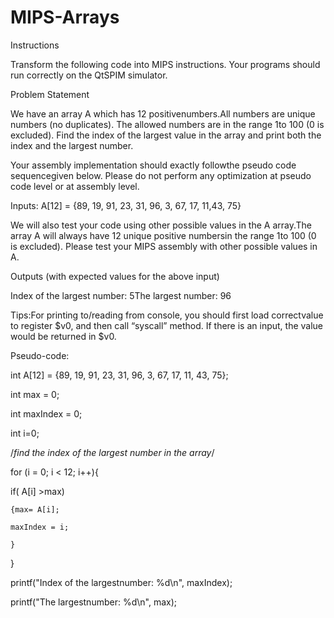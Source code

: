 # MIPS-Arrays

Instructions

Transform the following code into MIPS instructions. Your programs should run correctly on the QtSPIM simulator. 


Problem Statement

We have an array A which has 12 positivenumbers.All numbers are unique numbers (no duplicates). The allowed numbers are in the range 1to 100 (0 is excluded). Find the index of the largest value in the array and print both the index and the largest number.

Your assembly implementation should exactly followthe pseudo code sequencegiven below. Please do not perform any optimization at pseudo code level or at assembly level. 

Inputs: A[12] = {89, 19, 91, 23, 31, 96, 3, 67, 17, 11,43, 75}

We will also test your code using other possible values in the A array.The array A will always have 12 unique positive numbersin the range 1to 100 (0 is excluded). Please test your MIPS assembly with other possible values in A.


Outputs (with expected values for the above input)

Index of the largest number: 5The largest number: 96

Tips:For printing to/reading from console, you should first load correctvalue to register $v0, and then call “syscall” method. If there is an input, the value would be returned in $v0.

Pseudo-code:

int A[12] = {89, 19, 91, 23, 31, 96, 3, 67, 17, 11, 43, 75};

int max = 0;

int maxIndex = 0;

int i=0;

/*find the index of the largest number in the array*/

for (i = 0; i < 12; i++){ 

   if( A[i] >max) 
  
    {max= A[i];
    
    maxIndex = i;
    
    }
    
 }
    
 printf("Index of the largestnumber: %d\n", maxIndex);
    
 printf("The largestnumber: %d\n", max);
